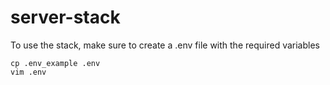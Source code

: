 # server-stack

To use the stack, make sure to create a .env file with the required variables

```
cp .env_example .env
vim .env
```

